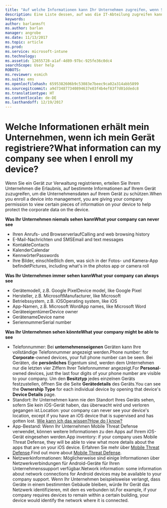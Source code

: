 ```yaml
---
title: "Auf welche Informationen kann Ihr Unternehmen zugreifen, wenn Sie Ihr Gerät registrieren? | Microsoft Docs"
description: Eine Liste dessen, auf was die IT-Abteilung zugreifen kann und auf was nicht.
keywords: 
author: barlanmsft
ms.author: barlan
manager: angrobe
ms.date: 11/13/2017
ms.topic: article
ms.prod: 
ms.service: microsoft-intune
ms.technology: 
ms.assetid: 12655728-a1af-4d89-97bc-925fe36c0dc4
searchScope: User help
ROBOTS: 
ms.reviewer: esmich
ms.suite: ems
ms.openlocfilehash: 6595382606b9c53083e7beec9ca02a314abb5899
ms.sourcegitcommit: a9d734877340894637e03f4b4ef83f7d01ddedc8
ms.translationtype: HT
ms.contentlocale: de-DE
ms.lasthandoff: 12/19/2017
---
```

# <a name="what-information-can-my-company-see-when-i-enroll-my-device"></a><span data-ttu-id="b4a66-104">Welche Informationen erhält mein Unternehmen, wenn ich mein Gerät registriere?</span><span class="sxs-lookup"><span data-stu-id="b4a66-104">What information can my company see when I enroll my device?</span></span>

<span data-ttu-id="b4a66-105">Wenn Sie ein Gerät zur Verwaltung registrieren, erteilen Sie Ihrem Unternehmen die Erlaubnis, auf bestimmte Informationen auf Ihrem Gerät zuzugreifen, um die Unternehmensdaten auf Ihrem Gerät zu schützen.</span><span class="sxs-lookup"><span data-stu-id="b4a66-105">When you enroll a device into management, you are giving your company permission to view certain pieces of information on your device to help protect the corporate data on the device.</span></span>

<span data-ttu-id="b4a66-106">**Was Ihr Unternehmen niemals sehen kann**</span><span class="sxs-lookup"><span data-stu-id="b4a66-106">**What your company can never see**</span></span>

- <span data-ttu-id="b4a66-107">Ihren Anrufs- und Browserverlauf</span><span class="sxs-lookup"><span data-stu-id="b4a66-107">Calling and web browsing history</span></span>
- <span data-ttu-id="b4a66-108">E-Mail-Nachrichten und SMS</span><span class="sxs-lookup"><span data-stu-id="b4a66-108">Email and text messages</span></span>
- <span data-ttu-id="b4a66-109">Kontakte</span><span class="sxs-lookup"><span data-stu-id="b4a66-109">Contacts</span></span>
- <span data-ttu-id="b4a66-110">Kalender</span><span class="sxs-lookup"><span data-stu-id="b4a66-110">Calendar</span></span>
-   <span data-ttu-id="b4a66-111">Kennwörter</span><span class="sxs-lookup"><span data-stu-id="b4a66-111">Passwords</span></span>
- <span data-ttu-id="b4a66-112">Ihre Bilder, einschließlich dem, was sich in der Fotos- und Kamera-App befindet</span><span class="sxs-lookup"><span data-stu-id="b4a66-112">Pictures, including what's in the photos app or camera roll</span></span>

<span data-ttu-id="b4a66-113">**Was Ihr Unternehmen immer sehen kann**</span><span class="sxs-lookup"><span data-stu-id="b4a66-113">**What your company can always see**</span></span>

- <span data-ttu-id="b4a66-114">Gerätemodell, z.B. Google Pixel</span><span class="sxs-lookup"><span data-stu-id="b4a66-114">Device model, like Google Pixel</span></span>
- <span data-ttu-id="b4a66-115">Hersteller, z.B. Microsoft</span><span class="sxs-lookup"><span data-stu-id="b4a66-115">Manufacturer, like Microsoft</span></span>
- <span data-ttu-id="b4a66-116">Betriebssystem, z.B. iOS</span><span class="sxs-lookup"><span data-stu-id="b4a66-116">Operating system, like iOS</span></span>
- <span data-ttu-id="b4a66-117">App-Namen, z.B. Microsoft Word</span><span class="sxs-lookup"><span data-stu-id="b4a66-117">App names, like Microsoft Word</span></span>
- <span data-ttu-id="b4a66-118">Geräteeigentümer</span><span class="sxs-lookup"><span data-stu-id="b4a66-118">Device owner</span></span>
- <span data-ttu-id="b4a66-119">Gerätename</span><span class="sxs-lookup"><span data-stu-id="b4a66-119">Device name</span></span>
- <span data-ttu-id="b4a66-120">Seriennummer</span><span class="sxs-lookup"><span data-stu-id="b4a66-120">Serial number</span></span>

<span data-ttu-id="b4a66-121">**Was Ihr Unternehmen sehen könnte**</span><span class="sxs-lookup"><span data-stu-id="b4a66-121">**What your company might be able to see**</span></span>

-  <span data-ttu-id="b4a66-122">Telefonnummer: Bei **unternehmenseigenen** Geräten kann Ihre vollständige Telefonnummer angezeigt werden.</span><span class="sxs-lookup"><span data-stu-id="b4a66-122">Phone number: for **Corporate**-owned devices, your full phone number can be seen.</span></span> <span data-ttu-id="b4a66-123">Bei Geräten, die **persönliches** Eigentum sind, werden dem Unternehmen nur die letzten vier Ziffern Ihrer Telefonnummer angezeigt.</span><span class="sxs-lookup"><span data-stu-id="b4a66-123">For **Personal**-owned devices, just the last four digits of your phone number are visible to your company.</span></span> <span data-ttu-id="b4a66-124">Um den **Besitztyp** jedes einzelnen Geräts festzustellen, öffnen Sie die Seite **Gerätedetails** des Geräts.</span><span class="sxs-lookup"><span data-stu-id="b4a66-124">You can see the **Ownership Type** for each individual device  by opening that device's **Device Details** page.</span></span>
-  <span data-ttu-id="b4a66-125">Standort: Ihr Unternehmen kann nie den Standort Ihres Geräts sehen, sofern Sie kein iOS-Gerät haben, das überwacht wird und verloren gegangen ist.</span><span class="sxs-lookup"><span data-stu-id="b4a66-125">Location: your company can never see your device's location, except if you have an iOS device that is supervised and has gotten lost.</span></span> [<span data-ttu-id="b4a66-126">Wie kann ich das wissen?</span><span class="sxs-lookup"><span data-stu-id="b4a66-126">How do I know?</span></span>](https://go.microsoft.com/fwlink/?linkid=853816)
- <span data-ttu-id="b4a66-127">App-Bestand: Wenn Ihr Unternehmen Mobile Threat Defense verwendet, können weitere Informationen zu den Apps auf Ihrem iOS-Gerät eingesehen werden.</span><span class="sxs-lookup"><span data-stu-id="b4a66-127">App inventory: if your company uses Mobile Threat Defense, they will be able to view what more details about the apps that are on your iOS device.</span></span> <span data-ttu-id="b4a66-128">Erfahren Sie mehr über [Mobile Threat Defense](you-are-prompted-to-install-mtd-ios.md).</span><span class="sxs-lookup"><span data-stu-id="b4a66-128">Find out more about [Mobile Threat Defense](you-are-prompted-to-install-mtd-ios.md).</span></span>
- <span data-ttu-id="b4a66-129">Netzwerkinformationen: Möglicherweise sind einige Informationen über Netzwerkverbindungen für Android-Geräte für Ihren Unternehmenssupport verfügbar.</span><span class="sxs-lookup"><span data-stu-id="b4a66-129">Network information: some information about network connections for Android devices may be available to your company support.</span></span> <span data-ttu-id="b4a66-130">Wenn Ihr Unternehmen beispielsweise verlangt, dass Geräte in einem bestimmten Gebäude bleiben, würde Ihr Gerät das Netzwerk identifizieren, mit dem es verbunden ist.</span><span class="sxs-lookup"><span data-stu-id="b4a66-130">For example, if your company requires devices to remain within a certain building, your device would identify the network where it is connected.</span></span> 
